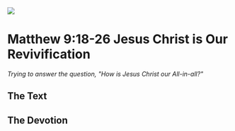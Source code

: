 <img class="intro-right" src="/images/art-matthew.jpg">

# Matthew 9:18-26 Jesus Christ is Our Revivification

*Trying to answer the question, "How is Jesus Christ our All-in-all?"*

## The Text

## The Devotion